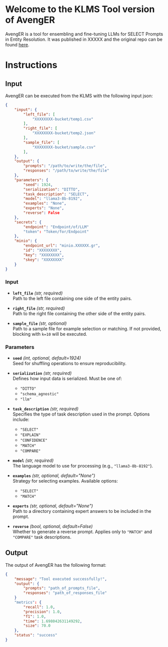 # Welcome to the KLMS Tool version of AvengER

AvengER is a tool for ensembling and fine-tuning LLMs for SELECT Prompts in Entity Resolution. It was published in XXXXX and the original repo can be found [here](https://github.com/alexZeakis/AvengER).

# Instructions

## Input
AvengER can be executed from the KLMS with the following input json:

```json
{
	"input": {
		"left_file": [
		    "XXXXXXXX-bucket/temp1.csv"
		],
		"right_file": [
			"XXXXXXXX-bucket/temp2.json"
		],
		"sample_file": [
			"XXXXXXXX-bucket/sample.csv"
		],
	},
	"output": {
		"prompts": "/path/to/write/the/file",
		"responses": "/path/to/write/the/file"
    },
	"parameters": {
        "seed": 1924,
        "serialization": "DITTO",
        "task_description": "SELECT",
        "model": "llama3-8b-8192",
        "examples": "None",
        "experts": "None",
        "reverse": False
    },
    "secrets": {
        "endpoint": "Endpoint/of/LLM"
		"token": "Token/for/Endpoint"
	},
	"minio": {
		"endpoint_url": "minio.XXXXXX.gr",
		"id": "XXXXXXXX",
		"key": "XXXXXXXX",
		"skey": "XXXXXXXX"
    }
}
```

### Input

- **`left_file`** *(str, required)*  
  Path to the left file containing one side of the entity pairs.  

- **`right_file`** *(str, required)*  
  Path to the right file containing the other side of the entity pairs.  

- **`sample_file`** *(str, optional)*  
  Path to a sample file for example selection or matching. If not provided, blocking with `k=10` will be executed.  

### Parameters  

- **`seed`** *(int, optional, default=1924)*  
  Seed for shuffling operations to ensure reproducibility.  

- **`serialization`** *(str, required)*  
  Defines how input data is serialized. Must be one of:  
  - `"DITTO"`  
  - `"schema_agnostic"`  
  - `"llm"`  

- **`task_description`** *(str, required)*  
  Specifies the type of task description used in the prompt. Options include:  
  - `"SELECT"`  
  - `"EXPLAIN"`  
  - `"CONFIDENCE"`  
  - `"MATCH"`  
  - `"COMPARE"`  

- **`model`** *(str, required)*  
  The language model to use for processing (e.g., `"llama3-8b-8192"`).  

- **`examples`** *(str, optional, default="None")*  
  Strategy for selecting examples. Available options:  
  - `"SELECT"`  
  - `"MATCH"`  

- **`experts`** *(str, optional, default="None")*  
  Path to a directory containing expert answers to be included in the prompt.  

- **`reverse`** *(bool, optional, default=False)*  
  Whether to generate a reverse prompt. Applies only to `"MATCH"` and `"COMPARE"` task descriptions.  


## Output

The output of AvengER has the following format:

```json
{
    "message": "Tool executed successfully!",
	"output": {
		"prompts": "path_of_prompts_file",
		"responses": "path_of_responses_file"			
    }
	"metrics": {	
        "recall": 1.0,
        "precision": 1.0,
        "f1": 1.0,
        "time": 1.698042631149292,
        "size": 70.0
    },
	"status": "success"
}
```
